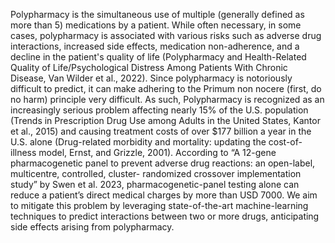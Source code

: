 Polypharmacy is the simultaneous use of multiple (generally defined as more than 5) medications by a patient.
While often necessary, in some cases, polypharmacy is associated with various risks such as adverse drug interactions, increased side effects, medication non-adherence, and a decline in the patient's quality of life (Polypharmacy and Health-Related Quality of Life/Psychological Distress Among Patients With Chronic Disease, Van Wilder et al., 2022). Since polypharmacy is notoriously difficult to predict, it can make adhering to the Primum non nocere (first, do no harm) principle very difficult.
As such, Polypharmacy is recognized as an increasingly serious problem affecting nearly 15% of the U.S. population (Trends in Prescription Drug Use among Adults in the United States, Kantor et al., 2015) and causing treatment costs of over $177 billion a year in the U.S. alone (Drug-related morbidity and mortality: updating the cost-of-illness model, Ernst, and Grizzle, 2001). According to “A 12-gene pharmacogenetic panel to prevent adverse drug reactions: an open-label, multicentre, controlled, cluster- randomized crossover implementation study” by Swen et al. 2023, pharmacogenetic-panel testing alone can reduce a patient’s direct medical charges by more than USD 7000.
We aim to mitigate this problem by leveraging state-of-the-art machine-learning techniques to predict interactions between two or more drugs, anticipating side effects arising from polypharmacy.
